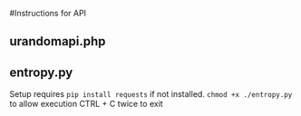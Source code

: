 #Instructions for API

## urandomapi.php

## entropy.py
Setup requires `pip install requests` if not installed.
`chmod +x ./entropy.py` to allow execution
CTRL + C twice to exit


